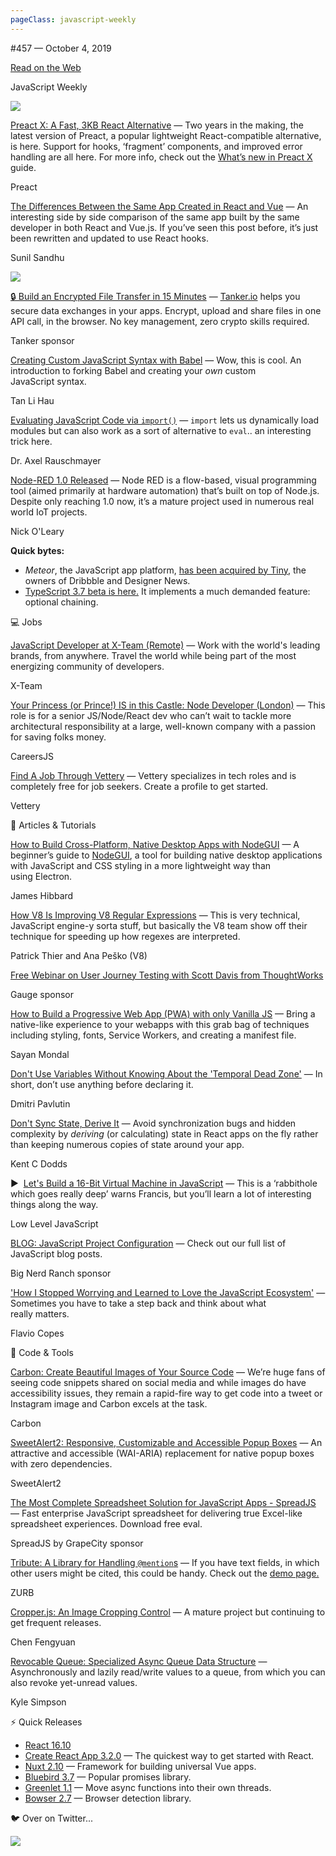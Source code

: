 ```yaml
---
pageClass: javascript-weekly
---
```


<!-- left/right splitbar -->
  

#457 — October 4, 2019

[Read on the Web](https://javascriptweekly.com/link/78126/web)

<!-- masthead -->
 

JavaScript Weekly

 
[![](https://res.cloudinary.com/cpress/image/upload/w_1280,e_sharpen:60/v1570202912/ovhkzqclpz5rp5wjyjfk.jpg)](https://javascriptweekly.com/link/78127/web)
 
 

[Preact X: A Fast, 3KB React Alternative](https://javascriptweekly.com/link/78127/web "github.com") — Two years in the making, the latest version of Preact, a popular lightweight React-compatible alternative, is here. Support for hooks, ‘fragment’ components, and improved error handling are all here. For more info, check out the [What’s new in Preact X](https://javascriptweekly.com/link/78128/web) guide.

Preact

 

[The Differences Between the Same App Created in React and Vue](https://javascriptweekly.com/link/78129/web "t.co") — An interesting side by side comparison of the same app built by the same developer in both React and Vue.js. If you’ve seen this post before, it’s just been rewritten and updated to use React hooks.

Sunil Sandhu

 
[![](https://copm.s3.amazonaws.com/b61c95e2.png)](https://javascriptweekly.com/link/78130/web)

[🔒 Build an Encrypted File Transfer in 15 Minutes](https://javascriptweekly.com/link/78130/web "docs.tanker.io") — [Tanker.io](https://javascriptweekly.com/link/78131/web) helps you secure data exchanges in your apps. Encrypt, upload and share files in one API call, in the browser. No key management, zero crypto skills required.

Tanker sponsor

 

[Creating Custom JavaScript Syntax with Babel](https://javascriptweekly.com/link/78132/web "lihautan.com") — Wow, this is cool. An introduction to forking Babel and creating your _own_ custom JavaScript syntax.

Tan Li Hau

 

[Evaluating JavaScript Code via `import()`](https://javascriptweekly.com/link/78133/web "2ality.com") — `import` lets us dynamically load modules but can also work as a sort of alternative to `eval`.. an interesting trick here.

Dr. Axel Rauschmayer

 

[Node-RED 1.0 Released](https://javascriptweekly.com/link/78134/web "nodered.org") — Node RED is a flow-based, visual programming tool \(aimed primarily at hardware automation\) that’s built on top of Node.js. Despite only reaching 1.0 now, it’s a mature project used in numerous real world IoT projects.

Nick O'Leary

 
<!-- normal content section -->
 

**Quick bytes:**

- _Meteor_, the JavaScript app platform, [has been acquired by Tiny](https://javascriptweekly.com/link/78135/web), the owners of Dribbble and Designer News.
- [TypeScript 3.7 beta is here.](https://javascriptweekly.com/link/78136/web) It implements a much demanded feature: optional chaining.

 

💻 Jobs

 

[JavaScript Developer at X-Team \(Remote\)](https://javascriptweekly.com/link/78137/web "x-team.com") — Work with the world's leading brands, from anywhere. Travel the world while being part of the most energizing community of developers.

X-Team

 

[Your Princess \(or Prince\!\) IS in this Castle: Node Developer \(London\)](https://javascriptweekly.com/link/78138/web "careersjs.com") — This role is for a senior JS/Node/React dev who can’t wait to tackle more architectural responsibility at a large, well-known company with a passion for saving folks money.

CareersJS

 

[Find A Job Through Vettery](https://javascriptweekly.com/link/78139/web "www.vettery.com") — Vettery specializes in tech roles and is completely free for job seekers. Create a profile to get started.

Vettery

 

📘 Articles \& Tutorials

 

[How to Build Cross-Platform, Native Desktop Apps with NodeGUI](https://javascriptweekly.com/link/78140/web "hibbard.eu") — A beginner’s guide to [NodeGUI](https://javascriptweekly.com/link/78141/web), a tool for building native desktop applications with JavaScript and CSS styling in a more lightweight way than using Electron.

James Hibbard

 

[How V8 Is Improving V8 Regular Expressions](https://javascriptweekly.com/link/78142/web "v8.dev") — This is very technical, JavaScript engine-y sorta stuff, but basically the V8 team show off their technique for speeding up how regexes are interpreted.

Patrick Thier and Ana Peško \(V8\)

 

[Free Webinar on User Journey Testing with Scott Davis from ThoughtWorks](https://javascriptweekly.com/link/78143/web "info.thoughtworks.com")

Gauge sponsor

 

[How to Build a Progressive Web App \(PWA\) with only Vanilla JS](https://javascriptweekly.com/link/78144/web "t.co") — Bring a native-like experience to your webapps with this grab bag of techniques including styling, fonts, Service Workers, and creating a manifest file.

Sayan Mondal

 

[Don't Use Variables Without Knowing About the 'Temporal Dead Zone'](https://javascriptweekly.com/link/78145/web "dmitripavlutin.com") — In short, don’t use anything before declaring it.

Dmitri Pavlutin

 

[Don't Sync State, Derive It](https://javascriptweekly.com/link/78146/web "kentcdodds.com") — Avoid synchronization bugs and hidden complexity by _deriving_ \(or calculating\) state in React apps on the fly rather than keeping numerous copies of state around your app.

Kent C Dodds

 

▶  [Let's Build a 16-Bit Virtual Machine in JavaScript](https://javascriptweekly.com/link/78147/web "www.youtube.com") — This is a ‘rabbithole which goes really deep’ warns Francis, but you’ll learn a lot of interesting things along the way.

Low Level JavaScript

 

[BLOG: JavaScript Project Configuration](https://javascriptweekly.com/link/78148/web "www.bignerdranch.com") — Check out our full list of JavaScript blog posts.

Big Nerd Ranch sponsor

 

['How I Stopped Worrying and Learned to Love the JavaScript Ecosystem'](https://javascriptweekly.com/link/78149/web "flaviocopes.com") — Sometimes you have to take a step back and think about what really matters.

Flavio Copes

 

🔧 Code \& Tools

 

[Carbon: Create Beautiful Images of Your Source Code](https://javascriptweekly.com/link/78150/web "github.com") — We’re huge fans of seeing code snippets shared on social media and while images do have accessibility issues, they remain a rapid-fire way to get code into a tweet or Instagram image and Carbon excels at the task.

Carbon

 

[SweetAlert2: Responsive, Customizable and Accessible Popup Boxes](https://javascriptweekly.com/link/78151/web "github.com") — An attractive and accessible \(WAI-ARIA\) replacement for native popup boxes with zero dependencies.

SweetAlert2

 

[The Most Complete Spreadsheet Solution for JavaScript Apps \- SpreadJS](https://javascriptweekly.com/link/78152/web "www.grapecity.com") — Fast enterprise JavaScript spreadsheet for delivering true Excel-like spreadsheet experiences. Download free eval.

SpreadJS by GrapeCity sponsor

 

[Tribute: A Library for Handling `@mention`s](https://javascriptweekly.com/link/78153/web "github.com") — If you have text fields, in which other users might be cited, this could be handy. Check out the [demo page.](https://javascriptweekly.com/link/78154/web)

ZURB

 

[Cropper.js: An Image Cropping Control](https://javascriptweekly.com/link/78155/web "fengyuanchen.github.io") — A mature project but continuing to get frequent releases.

Chen Fengyuan

 

[Revocable Queue: Specialized Async Queue Data Structure](https://javascriptweekly.com/link/78156/web "github.com") — Asynchronously and lazily read/write values to a queue, from which you can also revoke yet-unread values.

Kyle Simpson

 
<!-- normal content section -->
 

⚡️ Quick Releases

- [React 16.10](https://javascriptweekly.com/link/78157/web)
- [Create React App 3.2.0](https://javascriptweekly.com/link/78158/web) — The quickest way to get started with React.
- [Nuxt 2.10](https://javascriptweekly.com/link/78159/web) — Framework for building universal Vue apps.
- [Bluebird 3.7](https://javascriptweekly.com/link/78160/web) — Popular promises library.
- [Greenlet 1.1](https://javascriptweekly.com/link/78161/web) — Move async functions into their own threads.
- [Bowser 2.7](https://javascriptweekly.com/link/78162/web) — Browser detection library.

 
 

🐦 Over on Twitter...

 
[![](https://res.cloudinary.com/cpress/image/upload/w_1280,e_sharpen:60/v1570191410/wjshloo9pjqck2nfaivq.png)](https://javascriptweekly.com/link/78163/web)

